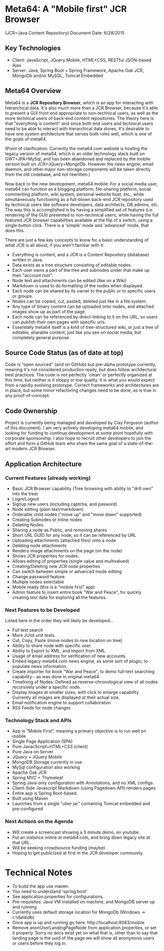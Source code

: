 # Meta64: A "Mobile first" JCR Browser
(JCR=Java Content Repository)
Document Date: 6/28/2015

## Key Technologies

* Client: JavaScript, JQuery Mobile, HTML+CSS, RESTful JSON-based Ajax
* Server: Java, Spring Boot + Spring Framework, Apache Oak JCR, MongoDb and/or MySQL, Tomcat Embedded 

## Meta64 Overview

Meta64 is a **JCR Repository Browser**, which is an app for interacting with hierarchical data. It's also much more than a JCR Browser, because it's able to present a GUI front end appropriate to non-technical users, as well as the more technical users of back-end content repositories. The theory here is that "everything is content" and since both end users and technical users need to be able to interact with hierarchical data stores, it's desirable to have one system architecture that serves both roles well, which is one of the goals of meta64.

(Point of clarification: Currently the meta64.com website is hosting the legacy version of meta64, which is an older technology stack built on GWT+JPA+MySql, and has been abandoned and replaced by the mobile version built on JCR+JQuery+MongoDb. However the news engine, email daemon, and other major non-storage components will be taken directly from the old codebase, and not rewritten.)

Now back to the new development, meta64 mobile: For a social media user, meta64 can function as a blogging platform, file-sharing platform, social commenting platform, wiki system, personal website host, etc., while simultaneously functioning as a full-blown back-end JCR repository used by technical users like software developers, data architects, DB admins, etc. The way this is accomplished is by having a simplified set of features (i.e. rendering of the GUI) presented to non-technical users, while having the full featured JCR browser capabilities available at the flip of a switch, using a single button click. There is a 'simple' mode and 'advanced' mode, that does this.

There are just a few key concepts to know for a basic understanding of what JCR is all about, if you aren't familiar with it:

* Everything is content, and a JCR is a Content Repository (database) written in Java.
* Data exists as a tree structure consisting of editable nodes.
* Each user owns a part of the tree and subnodes under that make up their "account root".
* Node text and attachments can be edited (like on a Wiki)
* Markdown is used to do formatting of the nodes when displayed.
* Each node can be shared by its owner to the public or to specific users or groups.
* Nodes can be copied, cut, pasted, deleted just like in a file system.
* Any type of binary content can be uploaded onto nodes, and attached images show up as part of the page.
* Each node can be referenced by direct-linking to it on the URL, so users can publish their own pages with specific urls.
* Essentially meta64 itself is a kind of tree-structured wiki, or just a tree of editable, sharable content, just like you see on social media, but completely general purpose.

## Source Code Status (as of date at top)
Code is "open sourced" (and on GitHub) but pre-alpha prototype currently, meaning it's not considered production ready, but does follow architectural best practices. The code is not perfectly 'clean' or perfectly organized at this time, but neither is it sloppy or low quality. It is what you would expect from a rapidly evolving prototype. Correct frameworks and architectures are in place, but some minor refactoring changes need to be done, as is true in any proof-of-concept.

## Code Ownership
Project is currently being managed and developed by Clay Ferguson (author of this document). I am very actively developing meta64 mobile, and looking for funding to continue development at some point hopefully with corporate sponsorship. I also hope to recruit other developers to join the effort and form a GitHub team who share the same goal of a state-of-the-art modern JCR Browser.

## Application Architecture

### Current Features (already working)

* Basic JCR Browser capability (Tree browsing with ability to "drill own" into the tree)
* Login/Logout
* Signup new users (including captcha, and pasword)
* Node editing (plain text/markdown)
* Orderable child nodes ("move up" and "move down" supported)
* Creating Subnodes or Inline nodes
* Deleting Nodes
* Sharing a node as Public, and removing shares
* Short URL GUID for any node, so it can be referenced by URL
* Uploading attachments (attached files) onto a node
* Deleting node attachments
* Renders image attachments on the page (on the node)
* Shows JCR properties for nodes.
* Allows editing of properties (single value and multivalued)
* Creating/Deleting new JCR node properties
* Can switch between simple or advanced mode editing
* Change password feature.
* Multiple nodes selectable
* Mobile ready (this is a "mobile first" app)
* Admin feature to insert entire book "War and Peace", for quickly
  creating test data for exploring all the features.

### Next Features to be Developed
Listed here in the order they will likely be developed...

* Full text search
* More JUnit unit tests.
* Cut, Copy, Paste (move nodes to new location on tree)
* Ability to share node with specific user.
* Ability to Export to XML, and Import from XML.
* Usage of email address for verification of new accounts.
* Embed legacy meta64.com news engine, as some sort of plugin, to populate news information.
* Create importer for book "War and Peace", to demo full-text searching capability - as was done in original meta64.
* Timelining of Nodes: Defined as reverse-chronological view of all nodes recursively under a specific node.
* Display images at smaller sizes, with click to enlarge capability. Currently all images are displayed at their actual size.
* Email notification engine to support collaboration
* RSS Feeds for node changes

### Technology Stack and APIs
* App is "Mobile First", meaning a primary objective is to run well on mobile
* Single Page Application (SPA)
* Pure JavacScript+HTML+CSS (client)
* Pure Java on Server
* JQuery + JQuery Mobile
* MongoDB Storage currently in use.
* MySql configuration also working
* Apache Oak JCR
* Spring MVC + Thymeleaf
* Spring Java-only configuration with Annotations, and no XML configs.
* Client-Side Javascript Markdown (using Pagedown API) renders pages
* Entire app is Spring Boot-based. 
* Built using Maven
* Launches from a single "uber jar" containing Tomcat embedded and pre-configured

### Next Actions on the Agenda
* Will create a screencast showing a 5 minute demo, on youtube.
* Put an instance online at meta64.com, and bring down legacy site at that URL.
* Will be seeking crowdsource funding (maybe)
* Hoping to get publicized at first in the JCR developer community.

# Technical Notes
* To build the app use maven.
* You need to understand 'spring boot'
* See application.properties for configurations.
* Pre-requisites: Java VM installed on machine, and MongoDB server up and running.
* Currently uses default storage location for MongoDb (Windows -> c:\data\db)
* Once app is up and running go here: 
     http://localhost:8083/mobile
* Remove anonUserLandingPageNode from application.properties, or set it properly. Sorry no docs exist yet on what that is, other than to say that landing page is the uuid of the page we will show all anonymous users or users before they log in.     






